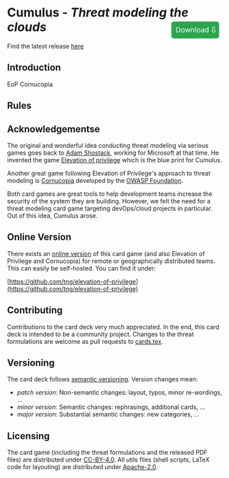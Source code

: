 # Cumulus - *Threat modeling the clouds*[<img style="height:50px;cursor:pointer;float:right" src="docs/img/download.svg"/>](https://github.com/TNG/cumulus/releases/latest)

Find the latest release [here](https://github.com/TNG/cumulus/releases/latest)

## Introduction
EoP Cornucopia

## Rules

## Acknowledgementse

The original and wonderful idea conducting threat modeling via serious games goes back to [Adam Shostack](https://github.com/adamshostack), working for Microsoft at that time.
He invented the game [Elevation of privilege](https://shostack.org/games/elevation-of-privilege) which is the blue print for Cumulus.

Another great game following Elevation of Privilege's approach to threat modeling is [Cornucopia](https://owasp.org/www-project-cornucopia/) developed by the [OWASP Foundation](https://owasp.org/).

Both card games are great tools to help development teams increase the security of the system they are building.
However, we felt the need for a threat modeling card game targeting devOps/cloud projects in particular.
Out of this idea, Cumulus arose. 

## Online Version

There exists an [online version](https://github.com/tng/elevation-of-privilege) of this card game (and also Elevation of Privilege and Cornucopia) for remote or geographically distributed teams.
This can easily be self-hosted.
You can find it under:

[https://github.com/tng/elevation-of-privilege](https://github.com/tng/elevation-of-privilege)

## Contributing

Contributions to the card deck very much appreciated.
In the end, this card deck is intended to be a community project.
Changes to the threat formulations are welcome as pull requests to [cards.tex](https://github.com/TNG/cumulus/blob/main/cards.tex).

## Versioning

The card deck follows [semantic versioning](https://semver.org/).
Version changes mean:
* *patch version*: Non-semantic changes: layout, typos, minor re-wordings, ...
* *minor version*: Semantic changes: rephrasings, additional cards, ...
* *major version*: Substantial semantic changes: new categories, ...

## Licensing

The card game (including the threat formulations and the released PDF files) are distributed under [CC-BY-4.0](https://creativecommons.org/licenses/by/4.0/).
All utils files (shell scripts, LaTeX code for layouting) are distributed under [Apache-2.0](https://www.apache.org/licenses/LICENSE-2.0).
